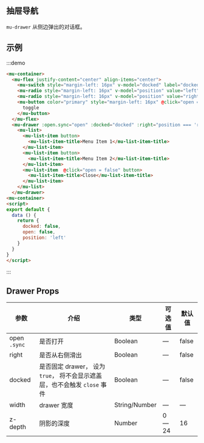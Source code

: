 ## 抽屉导航

`mu-drawer` 从侧边弹出的对话框。

## 示例

:::demo
```html
<mu-container>
  <mu-flex justify-content="center" align-items="center">
    <mu-switch style="margin-left: 16px" v-model="docked" label="docked"></mu-switch>
    <mu-radio style="margin-left: 16px" v-model="position" value="left" label="left"></mu-radio>
    <mu-radio style="margin-left: 16px" v-model="position" value="right" label="right"></mu-radio>
    <mu-button color="primary" style="margin-left: 16px" @click="open = !open">
      toggle
    </mu-button>
  </mu-flex>
  <mu-drawer :open.sync="open" :docked="docked" :right="position === 'right'">
    <mu-list>
      <mu-list-item button>
        <mu-list-item-title>Menu Item 1</mu-list-item-title>
      </mu-list-item>
      <mu-list-item button>
        <mu-list-item-title>Menu Item 2</mu-list-item-title>
      </mu-list-item>
      <mu-list-item  @click="open = false" button>
        <mu-list-item-title>Close</mu-list-item-title>
      </mu-list-item>
    </mu-list>
  </mu-drawer>
<mu-container>
<script>
export default {
  data () {
    return {
      docked: false,
      open: false,
      position: 'left'
    }
  }
}
</script>
```
:::

## Drawer Props

| 参数 | 介绍 | 类型 | 可选值 | 默认值 |
|------|------|------|------|------|
| open `.sync` | 是否打开 | Boolean | — | false |
| right | 是否从右侧滑出 | Boolean | — | false |
| docked | 是否固定 drawer， 设为 `true`， 将不会显示遮盖层，也不会触发 `close` 事件 | Boolean | — | false |
| width | drawer 宽度 | String/Number | — | — |
| z-depth | 阴影的深度 | Number | 0 — 24 | 16 |

<script>
export default {
  data () {
    return {
      docked: false,
      open: false,
      position: 'left'
    }
  }
}
</script>
